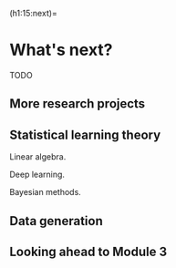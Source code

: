 (h1:15:next)=
# What's next?

TODO


## More research projects



## Statistical learning theory

Linear algebra.

Deep learning.

Bayesian methods.


## Data generation 



## Looking ahead to Module 3


